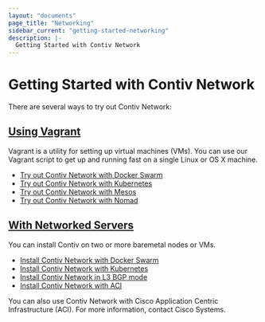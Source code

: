 ```yaml
---
layout: "documents"
page_title: "Networking"
sidebar_current: "getting-started-networking"
description: |-
  Getting Started with Contiv Network
---
```


# Getting Started with Contiv Network

There are several ways to try out Contiv Network:

## [Using Vagrant](/documents/gettingStarted/networking/vagrant.html)
Vagrant is a utility for setting up virtual machines (VMs).
You can use our Vagrant script to get up and running fast on a single Linux or OS X machine.

- [Try out Contiv Network with Docker Swarm](/documents/gettingStarted/networking/swarm.html)
- [Try out Contiv Network with Kubernetes](/documents/gettingStarted/networking/k8s.html)
- [Try out Contiv Network with Mesos](/documents/gettingStarted/networking/mesos.html)
- [Try out Contiv Network with Nomad](/documents/gettingStarted/networking/nomad.html)


## [With Networked Servers](/documents/gettingStarted/networking/installation.html)
You can install Contiv on two or more baremetal nodes or VMs.

- [Install Contiv Network with Docker Swarm](/documents/gettingStarted/networking/install-swarm.html)
- [Install Contiv Network with Kubernetes](/documents/gettingStarted/networking/install-k8s.html)
- [Install Contiv Network in L3 BGP mode](/documents/gettingStarted/networking/bgp.html)
- [Install Contiv Network with ACI](/documents/gettingStarted/networking/aci.html)

You can also use Contiv Network with Cisco Application Centric Infrastructure (ACI). For more information,
contact Cisco Systems.

